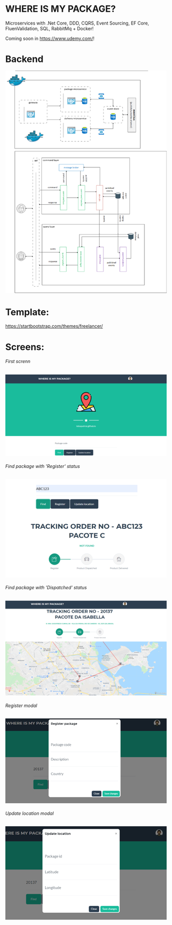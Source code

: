 # WHERE IS MY PACKAGE?

Microservices with .Net Core, DDD, CQRS, Event Sourcing, EF Core, FluenValidation, SQL, RabbitMq + Docker!  

Coming soon in https://www.udemy.com/!

# Backend
![alt text](https://github.com/leduqueiroz/packagedelivery-web/blob/master/img/EventFlow.png)

# Template: 
https://startbootstrap.com/themes/freelancer/

# Screens: 

###### First screnn
![alt text](https://github.com/leduqueiroz/packagedelivery-web/blob/master/img/1.PNG)

###### Find package with 'Register' status
![alt text](https://github.com/leduqueiroz/packagedelivery-web/blob/master/img/2.PNG)

###### Find package with 'Dispatched' status
![alt text](https://github.com/leduqueiroz/packagedelivery-web/blob/master/img/3.PNG)

###### Register modal
![alt text](https://github.com/leduqueiroz/packagedelivery-web/blob/master/img/4.PNG)

###### Update location modal
![alt text](https://github.com/leduqueiroz/packagedelivery-web/blob/master/img/5.PNG)
